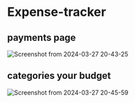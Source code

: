 # Expense-tracker

## payments page
![Screenshot from 2024-03-27 20-43-25](https://github.com/clairemuiru1/Expense-tracker/assets/144441243/069e6b1d-3709-4f18-8385-f79ec2dadb51)

## categories your budget
![Screenshot from 2024-03-27 20-45-59](https://github.com/clairemuiru1/Expense-tracker/assets/144441243/1897deb4-1fa8-4415-a356-21d5bc33c712)